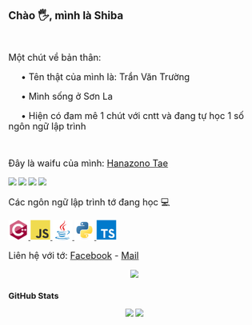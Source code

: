 ## Chào 🖐, mình là Shiba
</br>
<p style="font-size: 18px">Một chút về bản thân: <p>
<p style="font-size: 18px">&nbsp;&nbsp;&nbsp;&nbsp; • Tên thật của mình là: Trần Văn Trường</p>
<p style="font-size: 18px">&nbsp;&nbsp;&nbsp;&nbsp; • Mình sống ở Sơn La</p>
<p style="font-size: 18px">&nbsp;&nbsp;&nbsp;&nbsp; • Hiện có đam mê 1 chút với cntt và đang tự học 1 số ngôn ngữ lập trình</p></br>

<p style="font-size: 18px">Đây là waifu của mình: <a href="https://bandori.fandom.com/wiki/Hanazono_Tae#Background" target="_blank">Hanazono Tae</a></p>

<p>
    <img src="https://i.ibb.co/X4y5dwP/hanazono-tae-bang-dream.gif" width="400px">
    <img src="https://i.ibb.co/QYLSJZJ/bandori-bang-dream.gif" width="400px">
    <img src="https://i.ibb.co/QmsK0hw/bang-dream-bandori.gif" width="400px">
    <img src="https://i.ibb.co/JjvS2zs/tae-hanazono-otae.gif" width="400px">
</p>

<p style="font-size: 18px">Các ngôn ngữ lập trình tớ đang học 💻</p>
<p align="left">
    <a href="https://www.mingw-w64.org" target="_blank">
        <img src="https://raw.githubusercontent.com/devicons/devicon/master/icons/cplusplus/cplusplus-original.svg" alt="cplusplus" width="40" height="40"/>
    </a>
    <a href="https://nodejs.org/en/" target="_blank">
        <img src="https://raw.githubusercontent.com/devicons/devicon/master/icons/javascript/javascript-original.svg" alt="javascript" width="40" height="40"/>
    </a>
    <a href="https://www.java.com/en/" target="_blank">
        <img src="https://raw.githubusercontent.com/devicons/devicon/master/icons/java/java-original.svg" alt="java" width="40" height="40"/>
    </a>
    <a href="https://www.python.org" target="_blank" rel="noreferrer">
        <img src="https://raw.githubusercontent.com/devicons/devicon/master/icons/python/python-original.svg" alt="python" width="40" height="40"/>
    </a>
    <a href="https://www.typescriptlang.org/" target="_blank" rel="noreferrer">
        <img src="https://raw.githubusercontent.com/devicons/devicon/master/icons/typescript/typescript-original.svg" alt="typescript" width="40" height="40"/>
    </a>
</p>

<p style="font-size: 18px">Liên hệ với tớ: <a href="https://www.facebook.com/profile.php?id=100042009152032">Facebook</a> - <a href="mailto:truong9c2208@gmail.com">Mail</a></p>

<p align="center">
    <a href="https://github.com/SubhamRaoniar28/github-readme-streak-stats">
        <img src="https://github-readme-streak-stats.herokuapp.com/?user=truong9c2208&theme=black-ice&hide_border=true&stroke=0000&background=060A0CD0"/>
    </a>
</p>

### GitHub Stats

<p align="center">
    <img src="https://github-readme-stats.vercel.app/api/top-langs/?username=truong9c2208&langs_count=8&count_private=true&layout=compact&theme=react&hide_border=true&bg_color=0D1117">
    <img src="https://github-readme-stats.vercel.app/api?username=truong9c2208&show_icons=true&count_private=true&theme=react&hide_border=true&bg_color=0D1117">
</p>
